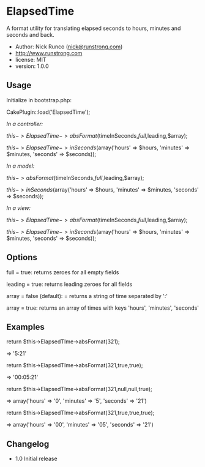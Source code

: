 ElapsedTime
===========

A format utility for translating elapsed seconds to hours, minutes and seconds and back.

* Author:  Nick Runco (nick@runstrong.com)
* http://www.runstrong.com
* license: MIT
* version: 1.0.0

## Usage

Initialize in bootstrap.php:

CakePlugin::load('ElapsedTime');

*In a controller:*

$this->ElapsedTime->absFormat($timeInSeconds,$full,$leading,$array);

$this->ElapsedTime->inSeconds($array('hours' => $hours, 'minutes' => $minutes, 'seconds' => $seconds));

*In a model:*

$this->absFormat($timeInSeconds,$full,$leading,$array);

$this->inSeconds($array('hours' => $hours, 'minutes' => $minutes, 'seconds' => $seconds));

*In a view:*

$this->ElapsedTime->absFormat($timeInSeconds,$full,$leading,$array);

$this->ElapsedTime->inSeconds($array('hours' => $hours, 'minutes' => $minutes, 'seconds' => $seconds));


## Options

full = true: returns zeroes for all empty fields

leading = true: returns leading zeroes for all fields

array = false (default): = returns a string of time separated by ':'

array = true: returns an array of times with keys 'hours', 'minutes', 'seconds'


## Examples

return $this->ElapsedTIme->absFormat(321);

=> '5:21'

return $this->ElapsedTIme->absFormat(321,true,true);

=> '00:05:21'

return $this->ElapsedTIme->absFormat(321,null,null,true);

=> array('hours' => '0', 'minutes' => '5', 'seconds' => '21')

return $this->ElapsedTIme->absFormat(321,true,true,true);

=> array('hours' => '00', 'minutes' => '05', 'seconds' => '21')


## Changelog
* 1.0 Initial release